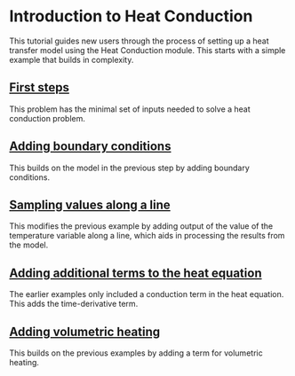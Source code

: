 # Introduction to Heat Conduction

This tutorial guides new users through the process of setting
up a heat transfer model using the Heat Conduction module.
This starts with a simple example that builds in complexity.

## [First steps](heat_conduction/tutorials/introduction/therm_step01.md)

This problem has the minimal set of inputs needed to solve a heat
conduction problem.

## [Adding boundary conditions](heat_conduction/tutorials/introduction/therm_step02.md)

This builds on the model in the previous step by adding boundary
conditions.

## [Sampling values along a line](heat_conduction/tutorials/introduction/therm_step02a.md)

This modifies the previous example by adding output of the value of
the temperature variable along a line, which aids in processing
the results from the model.

## [Adding additional terms to the heat equation](heat_conduction/tutorials/introduction/therm_step03.md)

The earlier examples only included a conduction term in the heat equation.
This adds the time-derivative term.

## [Adding volumetric heating](heat_conduction/tutorials/introduction/therm_step03a.md)

This builds on the previous examples by adding a term for volumetric heating.
